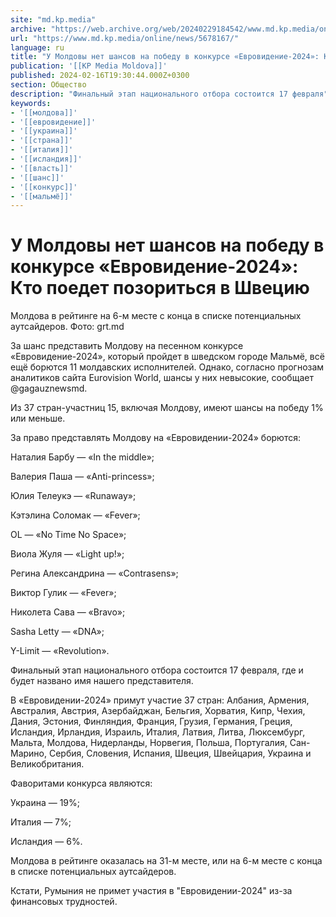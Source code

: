 ```yaml
---
site: "md.kp.media"
archive: "https://web.archive.org/web/20240229184542/www.md.kp.media/online/news/5678167/"
url: "https://www.md.kp.media/online/news/5678167/"
language: ru
title: "У Молдовы нет шансов на победу в конкурсе «Евровидение-2024»: Кто поедет позориться в Швецию"
publication: '[[KP Media Moldova]]'
published: 2024-02-16T19:30:44.000Z+0300
section: Общество
description: "Финальный этап национального отбора состоится 17 февраля"
keywords:
- '[[молдова]]'
- '[[евровидение]]'
- '[[украина]]'
- '[[страна]]'
- '[[италия]]'
- '[[исландия]]'
- '[[власть]]'
- '[[шанс]]'
- '[[конкурс]]'
- '[[мальмё]]'
---
```


# У Молдовы нет шансов на победу в конкурсе «Евровидение-2024»: Кто поедет позориться в Швецию

Молдова в рейтинге на 6-м месте с конца в списке потенциальных аутсайдеров. Фото: grt.md

За шанс представить Молдову на песенном конкурсе «Евровидение-2024», который пройдет в шведском городе Мальмё, всё ещё борются 11 молдавских исполнителей. Однако, согласно прогнозам аналитиков сайта Eurovision World, шансы у них невысокие, сообщает @gagauznewsmd.

Из 37 стран-участниц 15, включая Молдову, имеют шансы на победу 1% или меньше.

За право представлять Молдову на «Евровидении-2024» борются:

Наталия Барбу — «In the middle»;

Валерия Паша — «Anti-princess»;

Юлия Телеукэ — «Runaway»;

Кэтэлина Соломак — «Fever»;

OL — «No Time No Space»;

Виола Жуля — «Light up!»;

Регина Александрина — «Contrasens»;

Виктор Гулик — «Fever»;

Николета Сава — «Bravo»;

Sasha Letty — «DNA»;

Y-Limit — «Revolution».

Финальный этап национального отбора состоится 17 февраля, где и будет названо имя нашего представителя.

В «Евровидении-2024» примут участие 37 стран: Албания, Армения, Австралия, Австрия, Азербайджан, Бельгия, Хорватия, Кипр, Чехия, Дания, Эстония, Финляндия, Франция, Грузия, Германия, Греция, Исландия, Ирландия, Израиль, Италия, Латвия, Литва, Люксембург, Мальта, Молдова, Нидерланды, Норвегия, Польша, Португалия, Сан-Марино, Сербия, Словения, Испания, Швеция, Швейцария, Украина и Великобритания.

Фаворитами конкурса являются:

Украина — 19%;

Италия — 7%;

Исландия — 6%.

Молдова в рейтинге оказалась на 31-м месте, или на 6-м месте с конца в списке потенциальных аутсайдеров.

Кстати, Румыния не примет участия в "Евровидении-2024" из-за финансовых трудностей.